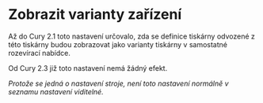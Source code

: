 Zobrazit varianty zařízení
====
Až do Cury 2.1 toto nastavení určovalo, zda se definice tiskárny odvozené z této tiskárny budou zobrazovat jako varianty tiskárny v samostatné rozevírací nabídce.

Od Cury 2.3 již toto nastavení nemá žádný efekt.

*Protože se jedná o nastavení stroje, není toto nastavení normálně v seznamu nastavení viditelné.*